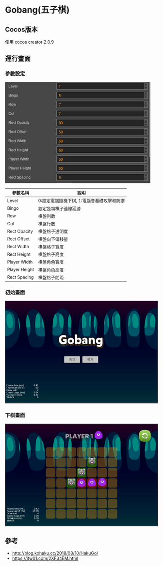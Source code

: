 # Gobang(五子棋)

## Cocos版本
使用 cocos creator 2.0.9

## 運行畫面
### 參數設定

![參數設定](https://raw.githubusercontent.com/lya79/CocosGobangoV2/master/1.PNG)

參數名稱 | 說明
--- | ---
Level | 0:設定電腦隨機下棋, 1:電腦會基礎攻擊和防禦
Bingo | 設定幾顆棋子連線獲勝
Row | 棋盤列數
Col | 棋盤行數
Rect Opacity | 棋盤格子透明度
Rect Offset | 棋盤向下偏移量
Rect Width | 棋盤格子寬度
Rect Height | 棋盤格子高度
Player Width | 棋盤角色寬度
Player Height | 棋盤角色高度
Rect Spacing | 棋盤格子間距

### 初始畫面

![初始畫面](https://raw.githubusercontent.com/lya79/CocosGobangoV2/master/2.PNG)

### 下棋畫面

![下棋畫面](https://raw.githubusercontent.com/lya79/CocosGobangoV2/master/3.PNG)

## 參考
* http://blog.kohaku.cc/2018/08/10/HakuGo/
* https://itw01.com/2XF34EM.html